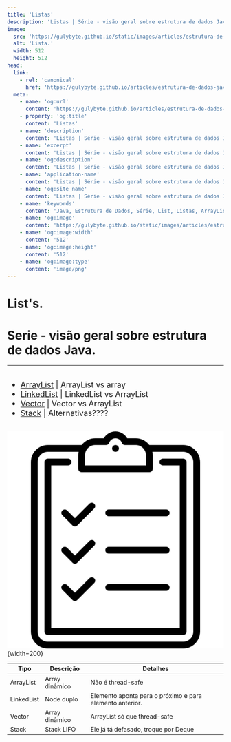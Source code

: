 ```yaml
---
title: 'Listas'
description: 'Listas | Série - visão geral sobre estrutura de dados Java.'
image:
  src: 'https://gulybyte.github.io/static/images/articles/estrutura-de-dados-java/lista.png'
  alt: 'Lista.'
  width: 512
  height: 512
head:
  link:
    - rel: 'canonical'
      href: 'https://gulybyte.github.io/articles/estrutura-de-dados-java'
  meta:
    - name: 'og:url'
      content: 'https://gulybyte.github.io/articles/estrutura-de-dados-java'
    - property: 'og:title'
      content: 'Listas'
    - name: 'description'
      content: 'Listas | Série - visão geral sobre estrutura de dados Java.'
    - name: 'excerpt'
      content: 'Listas | Série - visão geral sobre estrutura de dados Java.'
    - name: 'og:description'
      content: 'Listas | Série - visão geral sobre estrutura de dados Java.'
    - name: 'application-name'
      content: 'Listas | Série - visão geral sobre estrutura de dados Java.'
    - name: 'og:site_name'
      content: 'Listas | Série - visão geral sobre estrutura de dados Java.'
    - name: 'keywords'
      content: 'Java, Estrutura de Dados, Série, List, Listas, ArrayList, LinkedList, Vector, Stack'
    - name: 'og:image'
      content: 'https://gulybyte.github.io/static/images/articles/estrutura-de-dados-java/lista.png'
    - name: 'og:image:width'
      content: '512'
    - name: 'og:image:height'
      content: '512'
    - name: 'og:image:type'
      content: 'image/png'
---
```



# List's.

<h1 style="text-align: left; padding: 0em 0em !important; font-size: 2em">Serie - visão geral sobre estrutura de dados Java.</h1>

---

<div class="float-768-disable" style="float: left; font-size: 1.3em;">

- [ArrayList](/articles/estrutura-de-dados-java/list/array-list) | ArrayList vs array
- [LinkedList](/articles/estrutura-de-dados-java/list/linked-list) | LinkedList vs ArrayList
- [Vector](/articles/estrutura-de-dados-java/list/vector) | Vector vs ArrayList
- [Stack](/articles/estrutura-de-dados-java/list/stack) | Alternativas????

</div>

<div class="float-768-disable" style="float: right">

  ![Lista](/static/images/articles/estrutura-de-dados-java/lista.png){width=200}
</div>

<div class="clear-both"></div>
<div style="padding:1rem 0"></div>

| Tipo | Descrição | Detalhes |
| - | - | - |
| ArrayList | Array dinâmico | Não é thread-safe |
| LinkedList | Node duplo | Elemento aponta para o próximo e para elemento anterior. |
| Vector | Array dinâmico | ArrayList só que thread-safe |
| Stack | Stack LIFO | Ele já tá defasado, troque por Deque |
